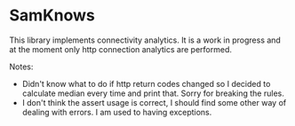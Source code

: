 # SamKnows

This library implements connectivity analytics. It is a work in progress and at the moment only http connection analytics are performed.

Notes:
* Didn't know what to do if http return codes changed so I decided to calculate median every time and print that. Sorry for breaking the rules.
* I don't think the assert usage is correct, I should find some other way of dealing with errors. I am used to having exceptions.

